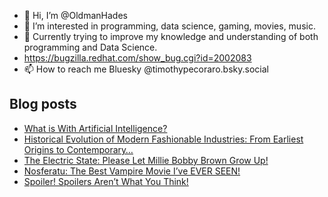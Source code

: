 - 👋 Hi, I’m @OldmanHades
- 👀 I’m interested in programming, data science, gaming, movies, music.
- 🌱 Currently trying to improve my knowledge and understanding of both programming and Data Science.
- https://bugzilla.redhat.com/show_bug.cgi?id=2002083
- 📫 How to reach me Bluesky @timothypecoraro.bsky.social


## Blog posts
<!-- BLOG-POST-LIST:START -->
- [What is With Artificial Intelligence?](https://medium.com/@timothypecoraro/what-is-with-artificial-intelligence-0b29ea224aeb?source=rss-5097f5c9b801------2)
- [Historical Evolution of Modern Fashionable Industries: From Earliest Origins to Contemporary…](https://medium.com/@timothypecoraro/historical-evolution-of-modern-fashionable-industries-from-earliest-origins-to-contemporary-42786d4e237f?source=rss-5097f5c9b801------2)
- [The Electric State: Please Let Millie Bobby Brown Grow Up!](https://medium.com/@timothypecoraro/the-electric-state-please-let-millie-bobby-brown-grow-up-776b27227306?source=rss-5097f5c9b801------2)
- [Nosferatu: The Best Vampire Movie I’ve EVER SEEN!](https://medium.com/@timothypecoraro/nosferatu-the-best-vampire-movie-ive-ever-seen-c98a69d96f53?source=rss-5097f5c9b801------2)
- [Spoiler! Spoilers Aren’t What You Think!](https://medium.com/@timothypecoraro/spoiler-spoilers-arent-what-you-think-5d0edc1af5b3?source=rss-5097f5c9b801------2)
<!-- BLOG-POST-LIST:END -->
